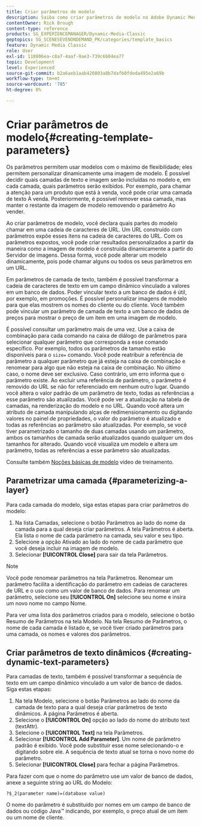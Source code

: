 ```yaml
---
title: Criar parâmetros de modelo
description: Saiba como criar parâmetros de modelo no Adobe Dynamic Media Classic.
contentOwner: Rick Brough
content-type: reference
products: SG_EXPERIENCEMANAGER/Dynamic-Media-Classic
geptopics: SG_SCENESEVENONDEMAND_PK/categories/template_basics
feature: Dynamic Media Classic
role: User
exl-id: 118806ea-c8a7-4aaf-9ae3-739c6b04ea77
topic: Development
level: Experienced
source-git-commit: b2a6aeb1aab420803a8b7dafb0fdeda495e2a69b
workflow-type: tm+mt
source-wordcount: '785'
ht-degree: 0%

---
```


# Criar parâmetros de modelo{#creating-template-parameters}

Os parâmetros permitem usar modelos com o máximo de flexibilidade; eles permitem personalizar dinamicamente uma imagem de modelo. É possível decidir quais camadas de texto e imagem serão incluídas no modelo e, em cada camada, quais parâmetros serão exibidos. Por exemplo, para chamar a atenção para um produto que está à venda, você pode criar uma camada de texto À venda. Posteriormente, é possível remover essa camada, mas manter o restante da imagem de modelo removendo o parâmetro Ao vender.

Ao criar parâmetros de modelo, você declara quais partes do modelo chamar em uma cadeia de caracteres de URL. Um URL construído com parâmetros expõe esses itens na cadeia de caracteres do URL. Com os parâmetros expostos, você pode criar resultados personalizados a partir da maneira como a imagem de modelo é construída dinamicamente a partir do Servidor de imagens. Dessa forma, você pode alterar um modelo dinamicamente, pois pode chamar alguns ou todos os seus parâmetros em um URL.

Em parâmetros de camada de texto, também é possível transformar a cadeia de caracteres de texto em um campo dinâmico vinculado a valores em um banco de dados. Poder vincular texto a um banco de dados é útil, por exemplo, em promoções. É possível personalizar imagens de modelo para que elas mostrem os nomes do cliente ou do cliente. Você também pode vincular um parâmetro de camada de texto a um banco de dados de preços para mostrar o preço de um item em uma imagem de modelo.

É possível consultar um parâmetro mais de uma vez. Use a caixa de combinação para cada comando na caixa de diálogo de parâmetros para selecionar qualquer parâmetro que corresponda a esse comando específico. Por exemplo, todos os parâmetros de tamanho estão disponíveis para o `size=` comando. Você pode reatribuir a referência de parâmetro a qualquer parâmetro que já esteja na caixa de combinação e renomear para algo que não esteja na caixa de combinação. No último caso, o nome deve ser exclusivo. Caso contrário, um erro informa que o parâmetro existe. Ao excluir uma referência de parâmetro, o parâmetro é removido do URL se não for referenciado em nenhum outro lugar. Quando você altera o valor padrão de um parâmetro de texto, todas as referências a esse parâmetro são atualizadas. Você pode ver a atualização na tabela de camadas, na renderização do modelo e no URL. Quando você altera um atributo de camada manipulando alças de redimensionamento ou digitando valores no painel de propriedades, o valor do parâmetro é atualizado e todas as referências ao parâmetro são atualizadas. Por exemplo, se você tiver parametrizado o tamanho de duas camadas usando um parâmetro, ambos os tamanhos de camada serão atualizados quando qualquer um dos tamanhos for alterado. Quando você visualiza um modelo e altera um parâmetro, todas as referências a esse parâmetro são atualizadas.

Consulte também [Noções básicas de modelo](https://s7d5.scene7.com/s7viewers/html5/VideoViewer.html?videoserverurl=https://s7d5.scene7.com/is/content/&amp;emailurl=https://s7d5.scene7.com/s7/emailFriend&amp;serverUrl=https://s7d5.scene7.com/is/image/&amp;config=Scene7SharedAssets/Universal_HTML5_Video&amp;contenturl=https://s7d5.scene7.com/skins/&amp;asset=S7tutorials/553_Template%20Basics_converted%20renamed_Dynamic%20Banners-AVS) vídeo de treinamento.

## Parametrizar uma camada {#parameterizing-a-layer}

Para cada camada do modelo, siga estas etapas para criar parâmetros do modelo:

1. Na lista Camadas, selecione o botão Parâmetros ao lado do nome da camada para a qual deseja criar parâmetros. A tela Parâmetros é aberta. Ela lista o nome de cada parâmetro na camada, seu valor e seu tipo.
1. Selecione a opção Ativado ao lado do nome de cada parâmetro que você deseja incluir na imagem de modelo.
1. Selecionar **[!UICONTROL Close]** para sair da tela Parâmetros.

>[!NOTE]
>
>Você pode renomear parâmetros na tela Parâmetros. Renomear um parâmetro facilita a identificação do parâmetro em cadeias de caracteres de URL e o uso como um valor de banco de dados. Para renomear um parâmetro, selecione seu **[!UICONTROL On]** selecione seu nome e insira um novo nome no campo Nome.

Para ver uma lista dos parâmetros criados para o modelo, selecione o botão Resumo de Parâmetros na tela Modelo. Na tela Resumo de Parâmetros, o nome de cada camada é listado e, se você tiver criado parâmetros para uma camada, os nomes e valores dos parâmetros.

## Criar parâmetros de texto dinâmicos {#creating-dynamic-text-parameters}

Para camadas de texto, também é possível transformar a sequência de texto em um campo dinâmico vinculado a um valor de banco de dados. Siga estas etapas:

1. Na tela Modelo, selecione o botão Parâmetros ao lado do nome da camada de texto para a qual deseja criar parâmetros de texto dinâmicos. A página Parâmetros é aberta.
1. Selecione o **[!UICONTROL On]** opção ao lado do nome do atributo text (textAttr).
1. Selecione o **[!UICONTROL Text]** na tela Parâmetros.
1. Selecionar **[!UICONTROL Add Parameter]**. Um nome de parâmetro padrão é exibido. Você pode substituir esse nome selecionando-o e digitando sobre ele. A sequência de texto atual se torna o novo nome do parâmetro.
1. Selecionar **[!UICONTROL Close]** para fechar a página Parâmetros.

Para fazer com que o nome do parâmetro use um valor de banco de dados, anexe a seguinte string ao URL do Modelo:

```as3
?$_2(parameter name)=(database value)
```

O nome do parâmetro é substituído por nomes em um campo de banco de dados ou código Java™ indicando, por exemplo, o preço atual de um item ou um nome de cliente.
